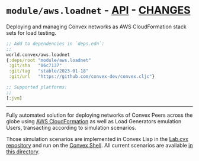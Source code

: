 # `module/aws.loadnet` - [API](doc/API.md)  - [CHANGES](doc/changelog.md)

Deploying and managing Convex networks as AWS CloudFormation stack sets for load testing.

```clojure
;; Add to dependencies in `deps.edn`:
;;
world.convex/aws.loadnet
{:deps/root "module/aws.loadnet"
 :git/sha   "06c7137"
 :git/tag   "stable/2023-01-18"
 :git/url   "https://github.com/convex-dev/convex.cljc"}
```

```clojure
;; Supported platforms:
;;
[:jvm]
```


---


Fully automated solution for deploying networks of Convex Peers across the globe
using [AWS CloudFormation](https://aws.amazon.com/cloudformation) as well as
Load Generators emulation Users, transacting according to simulation scenarios.

Those simulation scenarios are implemented in Convex Lisp in the [Lab.cvx
repository](https://github.com/Convex-Dev/lab.cvx) and run on the [Convex
Shell](https://github.com/Convex-Dev/convex.cljc/tree/main/module/shell). All
current scenarios are available [in this
directory](https://github.com/Convex-Dev/lab.cvx/tree/main/module/lib/src/main/sim/scenario).

